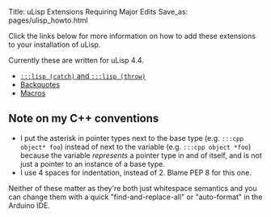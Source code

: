 Title: uLisp Extensions Requiring Major Edits
Save_as: pages/ulisp_howto.html

Click the links below for more information on how to add these extensions to your installation of uLisp.

Currently these are written for uLisp 4.4.

* [`:::lisp (catch)` and `:::lisp (throw)`]({filename}catch_throw.md)
* [Backquotes]({filename}backquote.md)
* [Macros]({filename}macros.md)

<!--- #### More coming soon! -->

## Note on my C++ conventions

* I put the asterisk in pointer types next to the base type (e.g. `:::cpp object* foo`) instead of next to the variable (e.g. `:::cpp object *foo`) because the variable *represents* a pointer type in and of itself, and is not just a pointer to an instance of a base type.
* I use 4 spaces for indentation, instead of 2. Blame PEP 8 for this one.

Neither of these matter as they're both just whitespace semantics and you can change them with a quick "find-and-replace-all" or "auto-format" in the Arduino IDE.
